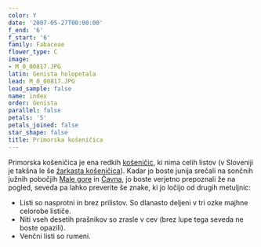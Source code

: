 ```yaml
---
color: Y
date: '2007-05-27T00:00:00'
f_end: '6'
f_start: '6'
family: Fabaceae
flower_type: C
image:
- M_0_00817.JPG
latin: Genista holopetala
lead: M_0_00817.JPG
lead_sample: false
name: index
order: Genista
parallel: false
petals: '5'
petals_joined: false
star_shape: false
title: Primorska košeničica
---
```

Primorska košeničica je ena redkih [košeničic](../l_genista.htm), ki nima celih listov (v Sloveniji je takšna le še [žarkasta košeničica](../GenistaRadiata(ZarkastaKosenicica)/si_GenistaRadiata(ZarkastaKosenicica).asp)). Kadar jo boste junija srečali na sončnih južnih pobočjih [Male gore](../../../Izleti/MalaGora) in [Čavna](../../../Izleti/Caven), jo boste verjetno prepoznali že na pogled, seveda pa lahko preverite še znake, ki jo ločijo od drugih metuljnic:

-   Listi so nasprotni in brez prilistov. So dlanasto deljeni v tri ozke majhne celorobe lističe.
-   Niti vseh desetih prašnikov so zrasle v cev (brez lupe tega seveda ne boste opazili).
-   Venčni listi so rumeni.
